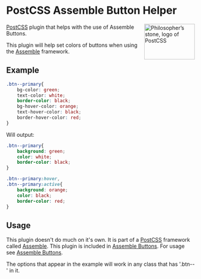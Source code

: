 [PostCSS]:                 https://github.com/postcss/postcss
[Assemble]:                http://assemblecss.com
[Assemble Buttons]:        https://github.com/lukelarsen/assemble-buttons

# PostCSS Assemble Button Helper

<img align="right" width="135" height="95"
     title="Philosopher’s stone, logo of PostCSS"
     src="http://postcss.github.io/postcss/logo-leftp.png">

[PostCSS] plugin that helps with the use of Assemble Buttons.

This plugin will help set colors of buttons when using the [Assemble] framework.

## Example
```css
.btn--primary{
    bg-color: green;
    text-color: white;
    border-color: black;
    bg-hover-color: orange;
    text-hover-color: black;
    border-hover-color: red;
}
```

Will output:

```css
.btn--primary{
    background: green;
    color: white;
    border-color: black;
}

.btn--primary:hover,
.btn--primary:active{
    background: orange;
    color: black;
    border-color: red;
}
```

## Usage

This plugin doesn't do much on it's own. It is part of a [PostCSS] framework called [Assemble]. This plugin is included in [Assemble Buttons]. For usage see [Assemble Buttons].

The options that appear in the example will work in any class that has '.btn--' in it.